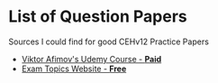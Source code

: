 # List of Question Papers 

Sources I could find for good CEHv12 Practice Papers

- [Viktor Afimov's Udemy Course - **Paid** ](https://www.udemy.com/course/ec-council-ceh/)  
- [Exam Topics Website - **Free**](https://www.examtopics.com/exams/eccouncil/312-50v12/) 